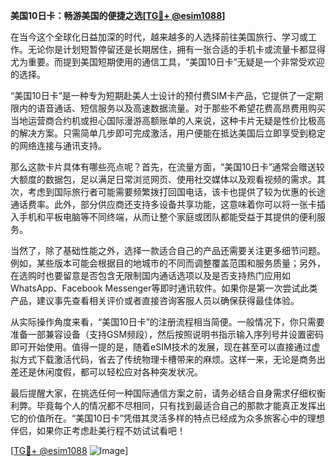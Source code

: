 **美国10日卡：畅游美国的便捷之选[[TG💪+ @esim1088](https://t.me/s/esim1088)]**

在当今这个全球化日益加深的时代，越来越多的人选择前往美国旅行、学习或工作。无论你是计划短暂停留还是长期居住，拥有一张合适的手机卡或流量卡都显得尤为重要。而提到美国短期使用的通信工具，“美国10日卡”无疑是一个非常受欢迎的选择。

“美国10日卡”是一种专为短期赴美人士设计的预付费SIM卡产品，它提供了一定期限内的语音通话、短信服务以及高速数据流量。对于那些不希望花费高昂费用购买当地运营商合约机或担心国际漫游高额账单的人来说，这种卡片无疑是性价比极高的解决方案。只需简单几步即可完成激活，用户便能在抵达美国后立即享受到稳定的网络连接与通讯支持。

那么这款卡片具体有哪些亮点呢？首先，在流量方面，“美国10日卡”通常会赠送较大额度的数据包，足以满足日常浏览网页、使用社交媒体以及观看视频的需求。其次，考虑到国际旅行者可能需要频繁拨打回国电话，该卡也提供了较为优惠的长途通话费率。此外，部分供应商还支持多设备共享功能，这意味着你可以将一张卡插入手机和平板电脑等不同终端，从而让整个家庭或团队都能受益于其提供的便利服务。

当然了，除了基础性能之外，选择一款适合自己的产品还需要关注更多细节问题。例如，某些版本可能会根据目的地城市的不同而调整覆盖范围和服务质量；另外，在选购时也要留意是否包含无限制国内通话选项以及是否支持热门应用如WhatsApp、Facebook Messenger等即时通讯软件。如果你是第一次尝试此类产品，建议事先查看相关评价或者直接咨询客服人员以确保获得最佳体验。

从实际操作角度来看，“美国10日卡”的注册流程相当简便。一般情况下，你只需要准备一部兼容设备（支持GSM频段），然后按照说明书指示输入序列号并设置密码即可开始使用。值得一提的是，随着eSIM技术的发展，现在甚至可以直接通过虚拟方式下载激活代码，省去了传统物理卡槽带来的麻烦。这样一来，无论是商务出差还是休闲度假，都可以轻松应对各种突发状况。

最后提醒大家，在挑选任何一种国际通信方案之前，请务必结合自身需求仔细权衡利弊。毕竟每个人的情况都不尽相同，只有找到最适合自己的那款才能真正发挥出它的价值所在。“美国10日卡”凭借其灵活多样的特点已经成为众多旅客心中的理想伴侣，如果你正考虑赴美行程不妨试试看吧！

[[TG💪+ @esim1088](https://t.me/s/esim1088) ![Image](https://i.postimg.cc/4NQfJmqS/Snipaste-2025-05-13-00-14-12.png)]